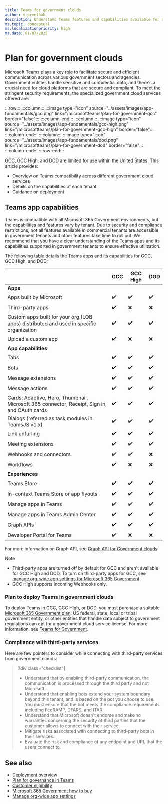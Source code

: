 ```yaml
---
title: Teams for government clouds
author: v-preethah
description: Understand Teams features and capabilities available for Government Community Cloud (GCC), GCC High, and Department of Defense (DOD) environments. Get an overview on how to deploy Teams in government clouds.
ms.topic: conceptual
ms.localizationpriority: high
ms.date: 01/07/2025
---
```


# Plan for government clouds

Microsoft Teams plays a key role to facilitate secure and efficient communication across various government sectors and agencies. Government entities handle sensitive and confidential data, and there's a crucial need for cloud platforms that are secure and compliant. To meet the stringent security requirements, the specialized government cloud services offered are:

:::row:::
   :::column:::
      :::image type="icon" source="../assets/images/app-fundamentals/gcc.png" link="/microsoftteams/plan-for-government-gcc" border="false":::
   :::column-end:::
   :::column:::
      :::image type="icon" source="../assets/images/app-fundamentals/gcc-high.png" link="/microsoftteams/plan-for-government-gcc-high" border="false":::
   :::column-end:::
   :::column:::
      :::image type="icon" source="../assets/images/app-fundamentals/dod.png" link="/microsoftteams/plan-for-government-dod" border="false":::
   :::column-end:::
:::row-end:::

GCC, GCC High, and DOD are limited for use within the United States. This article provides:

* Overview on Teams compatibility across different government cloud services
* Details on the capabilities of each tenant
* Guidance on deployment

## Teams app capabilities

Teams is compatible with all Microsoft 365 Government environments, but the capabilities and features vary by tenant. Due to security and compliance restrictions, not all features available in commercial tenants are accessible in government tenants and other features take time to roll out. We recommend that you have a clear understanding of the Teams apps and its capabilities supported in government tenants to ensure effective utilization.

The following table details the Teams apps and its capabilities for GCC, GCC High, and DOD:

| &nbsp; | GCC | GCC High | DOD |
|-------------|---------|---|---|
| **Apps** | &nbsp; | &nbsp; | &nbsp; |
| Apps built by Microsoft | ✔️ | ✔️ | ✔️ |
| Third-party apps | ✔️ | ❌ | ❌ |
| Custom apps built for your org (LOB apps) distributed and used in specific organization | ✔️ | ✔️ | ✔️ |
| Upload a custom app | ✔️ | ❌ | ❌ |
| **App capabilities** | &nbsp; | &nbsp; | &nbsp; |
| Tabs | ✔️ | ✔️ | ✔️ |
| Bots | ✔️ | ✔️ | ✔️ |
| Message extensions | ✔️ | ✔️ | ✔️ |
| Message actions | ✔️ | ✔️ | ✔️ |
| Cards: Adaptive, Hero, Thumbnail, Microsoft 365 connector, Receipt, Sign in, and OAuth cards | ✔️ | ✔️ | ✔️ |
| Dialogs (referred as task modules in TeamsJS v1.x) | ✔️ | ✔️ | ✔️ |
| Link unfurling | ✔️ | ✔️ | ✔️ |
| Meeting extensions | ✔️ | ✔️ | ✔️ |
| Webhooks and connectors | ✔️ | ✔️ | ❌ |
| Workflows| ✔️ | ❌ | ❌ |
| **Experiences** | &nbsp; | &nbsp; | &nbsp; |
| Teams Store | ✔️ | ✔️ | ✔️ |
| In-context Teams Store or app flyouts | ✔️ | ✔️ | ✔️ |
| Manage apps in Teams | ✔️ | ✔️ | ✔️ |
| Manage apps in Teams Admin Center | ✔️ | ✔️ | ✔️ |
| Graph APIs | ✔️ | ✔️ | ✔️ |
| Developer Portal for Teams | ✔️ | ❌ | ❌ |

For more information on Graph API, see [Graph API for Government clouds](/graph/teamwork-national-cloud-differences).

> [!NOTE]
>
> * Third-party apps are turned off by default for GCC and aren't available for GCC High and DOD. To turn on third-party apps for GCC, see [manage org-wide app settings for Microsoft 365 Government](/microsoftteams/manage-apps).
> * GCC High supports Incoming Webhooks only.

### Plan to deploy Teams in government clouds

To deploy Teams in GCC, GCC High, or DOD, you must purchase a suitable [Microsoft 365 Government plan](https://products.office.com/government/compare-office-365-government-plans). US federal, state, local or tribal government entity, or other entities that handle data subject to government regulations can opt for a government cloud service license. For more information, see [Teams for Government](/microsoftteams/expand-teams-across-your-org/teams-for-government-landing-page).

### Compliance with third-party services

Here are few pointers to consider while connecting with third-party services from government clouds:

> [!div class="checklist"]
>
> * Understand that by enabling third-party communication, the communication is processed through the third party and not Microsoft.
> * Understand that enabling bots extend your system boundary beyond this tenant, and is based on the bot you choose to use. You must ensure that the bot meets the compliance requirements including FedRAMP, DFARS, and ITAR.
> * Understand that Microsoft doesn't endorse and make no warranties concerning the security of third parties that the customer allows to connect with their service.
> * Mitigate risks associated with connecting to third-party bots in their services.
> * Evaluate the risk and compliance of any endpoint and URL that the users connect to.

## See also

* [Deployment overview](/microsoftteams/deploy-overview)
* [Plan for governance in Teams](/microsoftteams/plan-teams-governance)
* [Customer eligibility](/office365/servicedescriptions/office-365-platform-service-description/office-365-us-government/office-365-us-government)
* [Microsoft 365 Government how to buy](/office365/servicedescriptions/office-365-platform-service-description/office-365-us-government/microsoft-365-government-how-to-buy)
* [Manage org-wide app settings](/microsoftteams/manage-apps)
